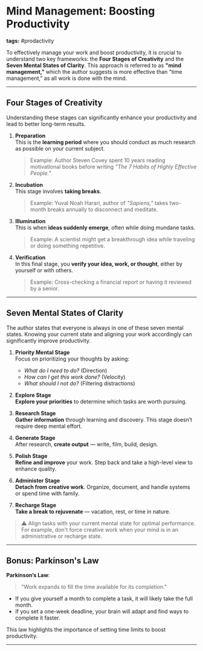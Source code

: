 # Mind Management: Boosting Productivity

**tags:** #prodactivity

To effectively manage your work and boost productivity, it is crucial to understand two key frameworks: the **Four Stages of Creativity** and the **Seven Mental States of Clarity**. This approach is referred to as **"mind management,"** which the author suggests is more effective than "time management," as all work is done with the mind.

---

## Four Stages of Creativity

Understanding these stages can significantly enhance your productivity and lead to better long-term results.

1. **Preparation**  
   This is the **learning period** where you should conduct as much research as possible on your current subject.  
   > Example: Author Steven Covey spent 10 years reading motivational books before writing *"The 7 Habits of Highly Effective People."*

2. **Incubation**  
   This stage involves **taking breaks**.  
   > Example: Yuval Noah Harari, author of *"Sapiens,"* takes two-month breaks annually to disconnect and meditate.

3. **Illumination**  
   This is when **ideas suddenly emerge**, often while doing mundane tasks.  
   > Example: A scientist might get a breakthrough idea while traveling or doing something repetitive.

4. **Verification**  
   In this final stage, you **verify your idea, work, or thought**, either by yourself or with others.  
   > Example: Cross-checking a financial report or having it reviewed by a senior.

---

## Seven Mental States of Clarity

The author states that everyone is always in one of these seven mental states. Knowing your current state and aligning your work accordingly can significantly improve productivity.

1. **Priority Mental Stage**  
   Focus on prioritizing your thoughts by asking:
   - *What do I need to do?* (Direction)
   - *How can I get this work done?* (Velocity)
   - *What should I not do?* (Filtering distractions)

2. **Explore Stage**  
   **Explore your priorities** to determine which tasks are worth pursuing.

3. **Research Stage**  
   **Gather information** through learning and discovery. This stage doesn’t require deep mental effort.

4. **Generate Stage**  
   After research, **create output** — write, film, build, design.

5. **Polish Stage**  
   **Refine and improve** your work. Step back and take a high-level view to enhance quality.

6. **Administer Stage**  
   **Detach from creative work**. Organize, document, and handle systems or spend time with family.

7. **Recharge Stage**  
   **Take a break to rejuvenate** — vacation, rest, or time in nature.

> ⚠️ Align tasks with your current mental state for optimal performance. For example, don't force creative work when your mind is in an administrative or recharge state.

---

## Bonus: Parkinson's Law

**Parkinson’s Law**:  
> "Work expands to fill the time available for its completion."

- If you give yourself a month to complete a task, it will likely take the full month.
- If you set a one-week deadline, your brain will adapt and find ways to complete it faster.

This law highlights the importance of setting time limits to boost productivity.

---
